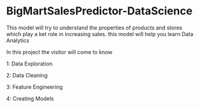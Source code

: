 # BigMartSalesPredictor-DataScience
This model will try to understand the properties of products and stores which play a ket role in increasing sales. this model will help you learn Data Analytics


In this project the visitor will come to know 

1: Data Exploration 

2: Data Cleaning 

3: Feature Engineering 

4: Creating Models
